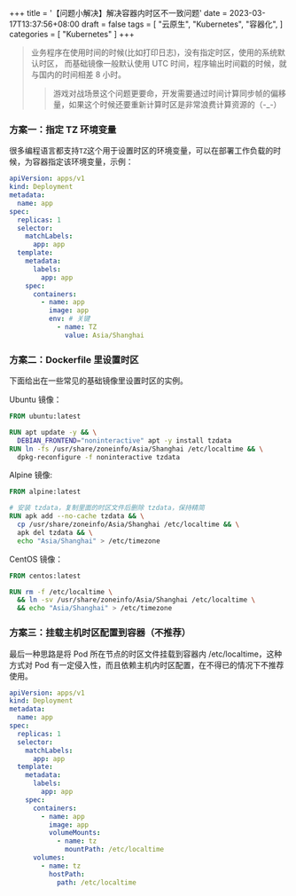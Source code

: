 +++
title = '【问题小解决】解决容器内时区不一致问题'
date = 2023-03-17T13:37:56+08:00
draft = false
tags = [
    "云原生",
    "Kubernetes",
    "容器化",
]
categories = [
    "Kubernetes"
]
+++

> 业务程序在使用时间的时候(比如打印日志)，没有指定时区，使用的系统默认时区，
> 而基础镜像一般默认使用 UTC 时间，程序输出时间戳的时候，就与国内的时间相差 8 小时。
> 
>> 游戏对战场景这个问题更要命，开发需要通过时间计算同步帧的偏移量，如果这个时候还要重新计算时区是非常浪费计算资源的（-_-）

### 方案一：指定 TZ 环境变量

很多编程语言都支持`TZ`这个用于设置时区的环境变量，可以在部署工作负载的时候，为容器指定该环境变量，示例：

```yaml
apiVersion: apps/v1
kind: Deployment
metadata:
  name: app
spec:
  replicas: 1
  selector:
    matchLabels:
      app: app
  template:
    metadata:
      labels:
        app: app
    spec:
      containers:
        - name: app
          image: app
          env: # 关键
            - name: TZ
              value: Asia/Shanghai
```

### 方案二：Dockerfile 里设置时区

下面给出在一些常见的基础镜像里设置时区的实例。

Ubuntu 镜像：
```dockerfile
FROM ubuntu:latest

RUN apt update -y && \
  DEBIAN_FRONTEND="noninteractive" apt -y install tzdata
RUN ln -fs /usr/share/zoneinfo/Asia/Shanghai /etc/localtime && \
  dpkg-reconfigure -f noninteractive tzdata
```

Alpine 镜像:
```dockerfile
FROM alpine:latest

# 安装 tzdata，复制里面的时区文件后删除 tzdata，保持精简
RUN apk add --no-cache tzdata && \
  cp /usr/share/zoneinfo/Asia/Shanghai /etc/localtime && \
  apk del tzdata && \
  echo "Asia/Shanghai" > /etc/timezone
```

CentOS 镜像：
```dockerfile
FROM centos:latest

RUN rm -f /etc/localtime \
  && ln -sv /usr/share/zoneinfo/Asia/Shanghai /etc/localtime \
  && echo "Asia/Shanghai" > /etc/timezone
```

### 方案三：挂载主机时区配置到容器（不推荐）

最后一种思路是将 Pod 所在节点的时区文件挂载到容器内 /etc/localtime，这种方式对 Pod 有一定侵入性，而且依赖主机内时区配置，在不得已的情况下不推荐使用。

```yaml
apiVersion: apps/v1
kind: Deployment
metadata:
  name: app
spec:
  replicas: 1
  selector:
    matchLabels:
      app: app
  template:
    metadata:
      labels:
        app: app
    spec:
      containers:
        - name: app
          image: app
          volumeMounts:
            - name: tz
              mountPath: /etc/localtime
      volumes:
        - name: tz
          hostPath:
            path: /etc/localtime
```